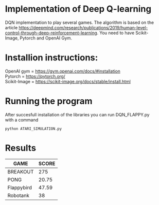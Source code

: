 # Implementation of Deep Q-learning
DQN implementation to play several games. The algorithm is based on the article https://deepmind.com/research/publications/2019/human-level-control-through-deep-reinforcement-learning. You need to have Scikit-Image, Pytorch and OpenAI Gym.

# Installion instructions:  

OpenAI gym = https://gym.openai.com/docs/#installation  
Pytorch = https://pytorch.org/  
Scikit-Image = https://scikit-image.org/docs/stable/install.html  
# Running the program
After succesfull installation of the libraries you can run DQN_FLAPPY.py with a command   
```
python ATARI_SIMULATION.py
```

# Results

| GAME          | SCORE         |        
| ------------- | ------------- |
| BREAKOUT      | 275           |
| PONG          | 20.75         |
| Flappybird    | 47.59         |
| Robotank      | 38            |
